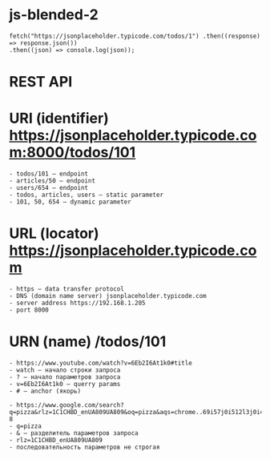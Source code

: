 # js-blended-2

```
fetch("https://jsonplaceholder.typicode.com/todos/1") .then((response) => response.json())
.then((json) => console.log(json));
```

# REST API

# URI (identifier) https://jsonplaceholder.typicode.com:8000/todos/101

```
- todos/101 — endpoint
- articles/50 — endpoint
- users/654 — endpoint
- todos, articles, users — static parameter
- 101, 50, 654 — dynamic parameter
```

# URL (locator) https://jsonplaceholder.typicode.com

```
- https — data transfer protocol
- DNS (domain name server) jsonplaceholder.typicode.com
- server address https://192.168.1.205
- port 8000
```

# URN (name) /todos/101

```
- https://www.youtube.com/watch?v=6Eb2I6At1k0#title
- watch — начало строки запроса
- ? — начало параметров запроса
- v=6Eb2I6At1k0 — querry params
- # — anchor (якорь)
```

```
- https://www.google.com/search?q=pizza&rlz=1C1CHBD_enUA809UA809&oq=pizza&aqs=chrome..69i57j0i512l3j0i457i512j0i402j0i512j46i175i199i512j0i512l2.3108j0j15&sourceid=chrome&ie=UTF-8
- q=pizza
- & — разделитель параметров запроса
- rlz=1C1CHBD_enUA809UA809
- последовательность параметров не строгая
```
